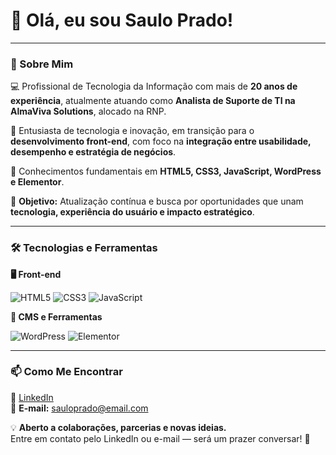 # 👋 Olá, eu sou Saulo Prado!

---

### 🚀 Sobre Mim

💻 Profissional de Tecnologia da Informação com mais de **20 anos de experiência**, atualmente atuando como **Analista de Suporte de TI na AlmaViva Solutions**, alocado na RNP.  

🔎 Entusiasta de tecnologia e inovação, em transição para o **desenvolvimento front-end**, com foco na **integração entre usabilidade, desempenho e estratégia de negócios**.  

📖 Conhecimentos fundamentais em **HTML5, CSS3, JavaScript, WordPress e Elementor**.  

🎯 **Objetivo:** Atualização contínua e busca por oportunidades que unam **tecnologia, experiência do usuário e impacto estratégico**.

---

### 🛠️ Tecnologias e Ferramentas

**🖥️ Front-end**

![HTML5](https://img.shields.io/badge/HTML5-E34F26?style=for-the-badge&logo=html5&logoColor=white)
![CSS3](https://img.shields.io/badge/CSS3-1572B6?style=for-the-badge&logo=css3&logoColor=white)
![JavaScript](https://img.shields.io/badge/JavaScript-F7DF1E?style=for-the-badge&logo=javascript&logoColor=black)

**🔧 CMS e Ferramentas**

![WordPress](https://img.shields.io/badge/WordPress-21759B?style=for-the-badge&logo=wordpress&logoColor=white)
![Elementor](https://img.shields.io/badge/Elementor-9146FF?style=for-the-badge&logo=elementor&logoColor=white)

---

### 📫 Como Me Encontrar

🔗 [LinkedIn](https://www.linkedin.com/in/sauloprado)  
📧 **E-mail:** sauloprado@email.com  

💡 **Aberto a colaborações, parcerias e novas ideias.**  
Entre em contato pelo LinkedIn ou e-mail — será um prazer conversar! 🚀
